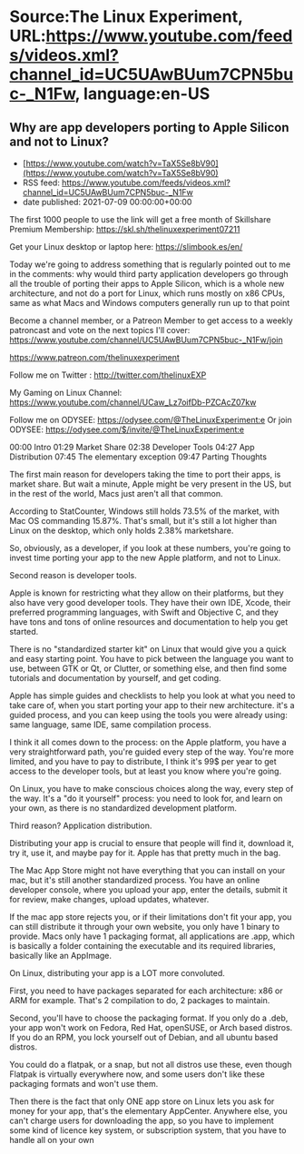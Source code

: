 # Source:The Linux Experiment, URL:https://www.youtube.com/feeds/videos.xml?channel_id=UC5UAwBUum7CPN5buc-_N1Fw, language:en-US

## Why are app developers porting to Apple Silicon and not to Linux?
 - [https://www.youtube.com/watch?v=TaX5Se8bV90](https://www.youtube.com/watch?v=TaX5Se8bV90)
 - RSS feed: https://www.youtube.com/feeds/videos.xml?channel_id=UC5UAwBUum7CPN5buc-_N1Fw
 - date published: 2021-07-09 00:00:00+00:00

The first 1000 people to use the link will get a free month of Skillshare Premium Membership: https://skl.sh/thelinuxexperiment07211

Get your Linux desktop or laptop here: https://slimbook.es/en/

Today we're going to address something that is regularly pointed out to me in the comments: why would third party application developers go through all the trouble of porting their apps to Apple Silicon, which is a whole new architecture, and not do a port for Linux, which runs mostly on x86 CPUs, same as what Macs and Windows computers generally run up to that point

Become a channel member, or a Patreon Member to get access to a weekly patroncast and vote on the next topics I'll cover:
https://www.youtube.com/channel/UC5UAwBUum7CPN5buc-_N1Fw/join

https://www.patreon.com/thelinuxexperiment

Follow me on Twitter : http://twitter.com/thelinuxEXP

My Gaming on Linux Channel: https://www.youtube.com/channel/UCaw_Lz7oifDb-PZCAcZ07kw

Follow me on ODYSEE: https://odysee.com/@TheLinuxExperiment:e
Or join ODYSEE: https://odysee.com/$/invite/@TheLinuxExperiment:e

00:00 Intro
01:29 Market Share
02:38 Developer Tools
04:27 App Distribution
07:45 The elementary exception
09:47 Parting Thoughts

The first main reason for developers taking the time to port their apps, is market share. But wait a minute, Apple might be very present in the US, but in the rest of the world, Macs just aren't all that common. 

According to StatCounter, Windows still holds 73.5% of the market, with Mac OS commanding 15.87%. That's small, but it's still a lot higher than Linux on the desktop, which only holds 2.38% marketshare.

So, obviously, as a developer, if you look at these numbers, you're going to invest time porting your app to the new Apple platform, and not to Linux.

Second reason is developer tools.

Apple is known for restricting what they allow on their platforms, but they also have very good developer tools. They have their own IDE, Xcode, their preferred programming languages, with Swift and Objective C, and they have tons and tons of online resources and documentation to help you get started.

There is no "standardized starter kit" on Linux that would give you a quick and easy starting point. You have to pick between the language you want to use, between GTK or Qt, or Clutter, or something else, and then find some tutorials and documentation by yourself, and get coding.

Apple has simple guides and checklists to help you look at what you need to take care of, when you start porting your app to their new architecture. it's a guided process, and you can keep using the tools you were already using: same language, same IDE, same compilation process.

I think it all comes down to the process: on the Apple platform, you have a very straightforward path, you're guided every step of the way. You're more limited, and you have to pay to distribute, I think it's 99$ per year to get access to the developer tools, but at least you know where you're going.

On Linux, you have to make conscious choices along the way, every step of the way. It's a "do it yourself" process: you need to look for, and learn on your own, as there is no standardized development platform.

Third reason? Application distribution.

Distributing your app is crucial to ensure that people will find it, download it, try it, use it, and maybe pay for it. Apple has that pretty much in the bag.

The Mac App Store might not have everything that you can install on your mac, but it's still another standardized process. You have an online developer console, where you upload your app, enter the details, submit it for review, make changes, upload updates, whatever.

If the mac app store rejects you, or if their limitations don't fit your app, you can still distribute it through your own website, you only have 1 binary to provide. Macs only have 1 packaging format, all applications are .app, which is basically a folder containing the executable and its required libraries, basically like an AppImage.

On Linux, distributing your app is a LOT more convoluted.

First, you need to have packages separated for each architecture: x86 or ARM for example. That's 2 compilation to do, 2 packages to maintain.

Second, you'll have to choose the packaging format. If you only do a .deb, your app won't work on Fedora, Red Hat, openSUSE, or Arch based distros.
If you do an RPM, you lock yourself out of Debian, and all ubuntu based distros.

You could do a flatpak, or a snap, but not all distros use these, even though Flatpak is virtually everywhere now, and some users don't like these packaging formats and won't use them.

Then there is the fact that only ONE app store on Linux lets you ask for money for your app, that's the elementary AppCenter. Anywhere else, you can't charge users for downloading the app, so you have to implement some kind of licence key system, or subscription system, that you have to handle all on your own

